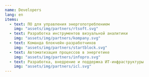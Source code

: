```yaml
---
name: Developers
lang: en
items:
  - text: ПО для управления энергопотреблением
    img: "assets/img/partners/rtsoft.svg"
  - text: Разработка инструментов визуальной аналитики
    img: "assets/img/partners/kompany.svg"
  - text: Команда блокчейн-разработчиков
    img: "assets/img/partners/startblock.svg"
  - text: Автоматизация процессов в энергетике
    img: "assets/img/partners/infopro.svg"
  - text: Разработка, внедрение и поддержка ИТ-инфраструктуры
    img: "assets/img/partners/icl.svg"
---
```

